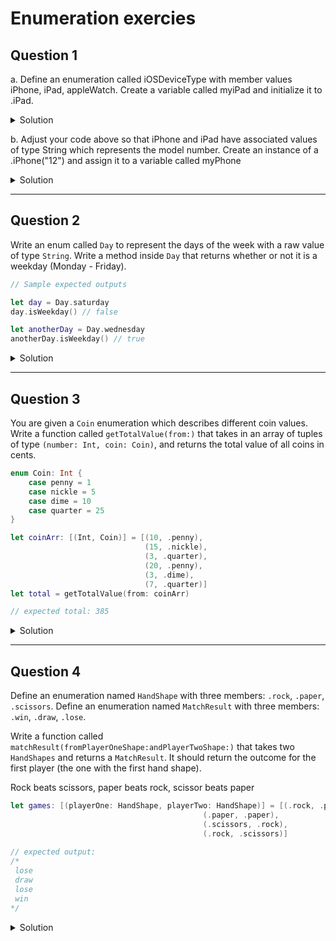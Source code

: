 # Enumeration exercies 

## Question 1

a. Define an enumeration called iOSDeviceType with member values iPhone, iPad, appleWatch. Create a variable called myiPad and initialize it to .iPad.

<details>
  <summary>Solution</summary> 
 
```swift 
enum iOSDeviceType {
  case iPhone
  case iPad
  case appleWatch
}
let myiPad = iOSDeviceType.iPad
```
  
</details> 

b. Adjust your code above so that iPhone and iPad have associated values of type String which represents the model number.  Create an instance of a .iPhone("12") and assign it to a variable called myPhone

<details>
  <summary>Solution</summary> 
 
```swift 
enum iOSDeviceType {
  case iPhone(String)
  case iPad(String)
  case appleWatch
}
let myPhone = iOSDeviceType.iPhone("12")
```
  
</details> 

***

## Question 2

Write an enum called `Day` to represent the days of the week with a raw value of type `String`.
Write a method inside `Day` that returns whether or not it is a weekday (Monday - Friday).

```swift 
// Sample expected outputs 

let day = Day.saturday
day.isWeekday() // false

let anotherDay = Day.wednesday
anotherDay.isWeekday() // true
```

<details>
  <summary>Solution</summary> 
 
```swift 
enum Day: String {
  case monday, tuesday, wednesday, thursday, friday, saturday, sunday
  
  func isWeekday() -> Bool {
    switch self {
    case .monday, .tuesday, .wednesday, .thursday, .friday:
      return true
    default:
      return false
    }
  }
}

let day = Day.saturday
day.isWeekday() // false

let anotherDay = Day.wednesday
anotherDay.isWeekday() // true
```
  
</details> 

***


## Question 3

You are given a `Coin` enumeration which describes different coin values. Write a function called `getTotalValue(from:)` that takes in an array of tuples of type `(number: Int, coin: Coin)`, and returns the total value of all coins in cents.

```swift
enum Coin: Int {
    case penny = 1
    case nickle = 5
    case dime = 10
    case quarter = 25
}

let coinArr: [(Int, Coin)] = [(10, .penny),
                              (15, .nickle),
                              (3, .quarter),
                              (20, .penny),
                              (3, .dime),
                              (7, .quarter)]
let total = getTotalValue(from: coinArr)

// expected total: 385
```

<details>
  <summary>Solution</summary> 
 
```swift 
func getTotalValue(from values: [(number: Int, coin: Coin)]) -> Int {
  var cents = 0
  for value in values {
    let coinValue = value.coin.rawValue
    let number = value.number
    cents += number * coinValue
  }
  return cents
}

let coinArr: [(Int, Coin)] = [(10, .penny),
                              (15, .nickle),
                              (3, .quarter),
                              (20, .penny),
                              (3, .dime),
                              (7, .quarter)]
let total = getTotalValue(from: coinArr)
print(total) // 385
```
  
</details> 

***

## Question 4

Define an enumeration named `HandShape` with three members: `.rock`, `.paper`, `.scissors`.
Define an enumeration named `MatchResult` with three members: `.win`, `.draw`, `.lose`.

Write a function called `matchResult(fromPlayerOneShape:andPlayerTwoShape:)` that takes two `HandShapes` and returns a `MatchResult`. It should return the outcome for the first player (the one with the first hand shape).

Rock beats scissors, paper beats rock, scissor beats paper

```swift 
let games: [(playerOne: HandShape, playerTwo: HandShape)] = [(.rock, .paper),
                                           (.paper, .paper),
                                           (.scissors, .rock),
                                           (.rock, .scissors)]
                                           
// expected output: 
/*
 lose
 draw
 lose
 win
*/
```

<details>
  <summary>Solution</summary> 
 
```swift 
enum HandShape {
  case rock, paper, scissors
}

enum MatchResult {
  case win, draw, lose
}

func matchResult(fromPlayerOneShape playerOne: HandShape, andPlayerTwoShape playerTwo: HandShape) -> MatchResult {
  if playerOne == playerTwo {
    return .draw
  }
  if playerOne == .rock && playerTwo == .scissors ||
      playerOne == .paper && playerTwo == .rock ||
      playerOne == .scissors && playerTwo == .paper
      {
    return .win
  }
  return .lose
}

let games: [(playerOne: HandShape, playerTwo: HandShape)] = [(.rock, .paper),
                                           (.paper, .paper),
                                           (.scissors, .rock),
                                           (.rock, .scissors)]
for game in games {
  let result = matchResult(fromPlayerOneShape: game.playerOne, andPlayerTwoShape: game.playerTwo)
  print(result)
}

/*
 lose
 draw
 lose
 win
*/
```
  
</details> 
